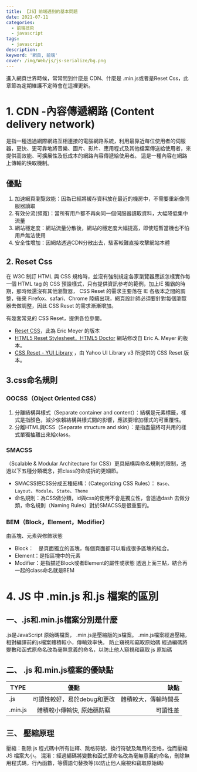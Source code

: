 ```yaml
---
title: 【JS】前端遇到的基本問題 
date: 2021-07-11
categories: 
  - 前端技術
  - javascript
tags: 
  - javascript
description:
keyword: '網頁, 前端'
cover: /img/Web/js/js-serialize/bg.png
---
```

進入網頁世界時候，常常問到什麼是 CDN、什麼是 .min.js或者是Reset Css，此章節為定期維護不定時會在這裡更新。

# 1. CDN -內容傳遞網路  (Content delivery network)
是指一種透過網際網路互相連接的電腦網路系統，利用最靠近每位使用者的伺服器，更快、更可靠地將音樂、圖片、影片、應用程式及其他檔案傳送給使用者，來提供高效能、可擴展性及低成本的網路內容傳遞給使用者。
這是一種內容在網路上傳輸的快取機制。

## 優點
1. 加速網頁瀏覽效能：因為已經將緩存資料放在最近的機房中，不需要重新像伺服器讀取
2. 有效分流(頻寬)：當所有用戶都不再向同一個伺服器讀取資料，大幅降低集中流量
3. 網站穩定度：網站流量分散後，網站的穩定度大幅提高，即使短暫當機也不怕用戶無法使用
4. 安全性增加：因網站透過CDN分散出去，駭客較難直接攻擊網站本體

## 2. Reset Css
在 W3C 制訂 HTML 與 CSS 規格時，並沒有強制規定各家瀏覽器應該怎樣實作每一個 HTML tag 的 CSS 預設樣式，只有提供資訊參考的範例，加上IE 獨霸的時期，那時候還沒有其他瀏覽器， CSS Reset 的需求主要落在 IE 各版本之間的調整，後來 Firefox、safari、Chrome 陸續出現，網頁設計師必須要針對每個瀏覽器去做調整，因此 CSS Reset 的需求漸漸增加。

有幾套常見的 CSS Reset，提供各位參閱。
- [Reset CSS](https://meyerweb.com/eric/tools/css/reset/)，此為 Eric Meyer 的版本
- [HTML5 Reset Stylesheet，HTML5 Doctor](http://html5doctor.com/html-5-reset-stylesheet/) 網站修改自 Eric A. Meyer 的版本。
- [CSS Reset - YUI Library](https://clarle.github.io/yui3/yui/docs/cssreset/) ，由 Yahoo UI Library v3 所提供的 CSS Reset 版本。

## 3.css命名規則
### OOCSS（Object Oriented CSS）
1. 分離結構與樣式（Separate container and content）：結構是元素標籤，樣式是指顏色，減少依賴結構與樣式間的影響，應該要增加樣式的可重覆性。
2. 分離HTML與CSS（Separate structure and skin）：是指盡量將可共用的樣式單獨抽離出來給class。

### SMACSS
（Scalable & Modular Architecture for CSS）更具結構與命名規則的限制，透過以下五種分類概念，把class的命成拆的更細節。
- SMACSS把CSS分成五種結構：（Categorizing CSS Rules）： ```Base```、```Layout```、```Module```、```State```、```Theme```
- 命名規則：為CSS做分類，id與css的使用不會是獨立性，會透過dash 去做分類，命名規則（Naming Rules）對於SMACSS是很重要的。

### BEM（Block，Element，Modifier）
由區塊、元素與修飾狀態 
- Block：　是頁面獨立的區塊，每個頁面都可以看成很多區塊的組合。
- Element：是指區塊中的元素
- Modifier：是指描述Block或者Element的屬性或狀態
透過上面三點，結合再一起的class命名就是BEM

# 4. JS 中 .min.js 和.js 檔案的區別
## 一、.js和.min.js檔案分別是什麼
.js是JavaScript 原始碼檔案， .min.js是壓縮版的js檔案。
.min.js檔案經過壓縮，相對編譯前的js檔案體積較小，傳輸效率快。 防止窺視和竊取原始碼 經過編碼將變數和函式原命名改為毫無意義的命名，以防止他人窺視和竊取 js 原始碼

## 二、 .js 和.min.js檔案的優缺點
TYPE       | 優點  | 缺點 |
-----------|:-----:|-----:|
.js        | 可讀性較好，易於debug和更改 |  體積較大，傳輸時間長 
.min.js    | 體積較小傳輸快, 原始碼防竊 | 可讀性差

## 三、 壓縮原理
壓縮：刪除 js 程式碼中所有註釋、跳格符號、換行符號及無用的空格，從而壓縮 JS 檔案大小。 
混淆：經過編碼將變數和函式原命名改為毫無意義的命名，刪除無用程式碼，行內函數，等價語句替換等(以防止他人窺視和竊取原始碼)